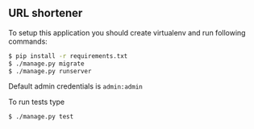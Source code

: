 URL shortener
-------------

To setup this application you should create virtualenv and run following commands:
```sh
$ pip install -r requirements.txt
$ ./manage.py migrate
$ ./manage.py runserver
```

Default admin credentials is ```admin:admin```

To run tests type
```sh
$ ./manage.py test
```
